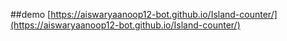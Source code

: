 ##demo
[https://aiswaryaanoop12-bot.github.io/Island-counter/](https://aiswaryaanoop12-bot.github.io/Island-counter/)
